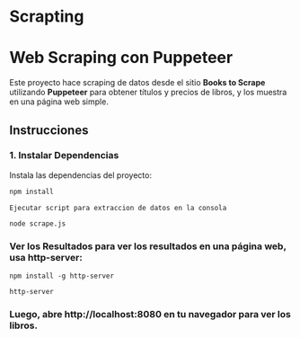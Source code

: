 # Scrapting
# Web Scraping con Puppeteer

Este proyecto hace scraping de datos desde el sitio **Books to Scrape** utilizando **Puppeteer** para obtener títulos y precios de libros, y los muestra en una página web simple.

## Instrucciones

### 1. Instalar Dependencias

Instala las dependencias del proyecto:

```bash
npm install
```
```Script 
Ejecutar script para extraccion de datos en la consola

node scrape.js
```
### Ver los Resultados para ver los resultados en una página web, usa http-server:

```npm install -g http-server```

```http-server```

### Luego, abre http://localhost:8080 en tu navegador para ver los libros.

